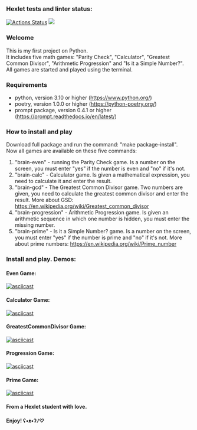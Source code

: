 ### Hexlet tests and linter status:
[![Actions Status](https://github.com/zluuba/python-project-49/workflows/hexlet-check/badge.svg)](https://github.com/zluuba/python-project-49/actions) <a href="https://codeclimate.com/github/zluuba/python-project-49/maintainability"><img src="https://api.codeclimate.com/v1/badges/8f30055514168a104cb1/maintainability" /></a>


### Welcome
This is my first project on Python. <br />
It includes five math games: "Parity Check", "Calculator", "Greatest Common Divisor", "Arithmetic Progression" and "Is it a Simple Number?". <br />
All games are started and played using the terminal.

### Requirements
- python, version 3.10 or higher (https://www.python.org/)
- poetry, version 1.0.0 or higher (https://python-poetry.org/)
- prompt package, version 0.4.1 or higher (https://prompt.readthedocs.io/en/latest/)


### How to install and play
Download full package and run the command: "make package-install". <br />
Now all games are available on these five commands:
1. "brain-even" - running the Parity Check game. Is a number on the screen, you must enter "yes" if the number is even and "no" if it's not.
2. "brain-calc" - Calculator game. Is given a mathematical expression, you need to calculate it and enter the result.
3. "brain-gcd" - The Greatest Common Divisor game. Two numbers are given, you need to calculate the greatest common divisor and enter the result. More about GSD: https://en.wikipedia.org/wiki/Greatest_common_divisor
4. "brain-progression" - Arithmetic Progression game. Is given an arithmetic sequence in which one number is hidden, you must enter the missing number.
5. "brain-prime" - Is it a Simple Number? game. Is a number on the screen, you must enter "yes" if the number is prime and "no" if it's not. More about prime numbers: https://en.wikipedia.org/wiki/Prime_number

### Install and play. Demos:

#### Even Game:
[![asciicast](https://asciinema.org/a/h6cIIpEGMbiNajL8XJ02GrOPX.svg)](https://asciinema.org/a/h6cIIpEGMbiNajL8XJ02GrOPX)

#### Calculator Game:
[![asciicast](https://asciinema.org/a/H00VVTCBDKfmdu3LVuOQPEMza.svg)](https://asciinema.org/a/H00VVTCBDKfmdu3LVuOQPEMza)

#### GreatestCommonDivisor Game:
[![asciicast](https://asciinema.org/a/hgcLbeJ0WcWTQIHewflnZrFGQ.svg)](https://asciinema.org/a/hgcLbeJ0WcWTQIHewflnZrFGQ)

#### Progression Game:
[![asciicast](https://asciinema.org/a/PBE94ttXoDZKKZ4EcT5A3vaC7.svg)](https://asciinema.org/a/PBE94ttXoDZKKZ4EcT5A3vaC7)

#### Prime Game:
[![asciicast](https://asciinema.org/a/rELtozb3KeYL1sz5XDkqLyZhv.svg)](https://asciinema.org/a/rELtozb3KeYL1sz5XDkqLyZhv)

#### From a Hexlet student with love.
#### Enjoy! ʕ•ᴥ•ʔﾉ♡
